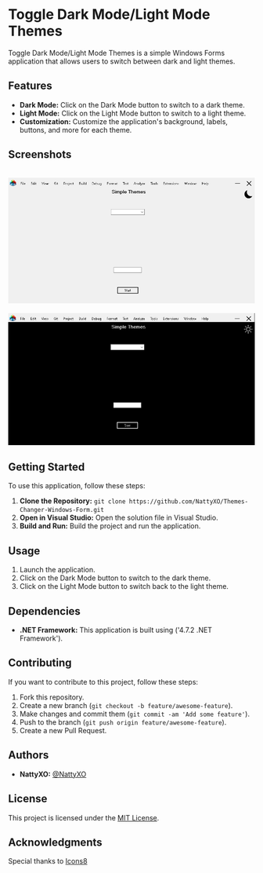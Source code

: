 # Toggle Dark Mode/Light Mode Themes

Toggle Dark Mode/Light Mode Themes is a simple Windows Forms application that allows users to switch between dark and light themes.

## Features

- **Dark Mode:** Click on the Dark Mode button to switch to a dark theme.
- **Light Mode:** Click on the Light Mode button to switch to a light theme.
- **Customization:** Customize the application's background, labels, buttons, and more for each theme.

## Screenshots

<br>
<div align="center">
    <img src="https://github.com/NattyXO/Themes-Changer-Windows-Form/blob/main/UI1.png" width="600" />
</div>
<br>
<div align="center">
    <img src="https://github.com/NattyXO/Themes-Changer-Windows-Form/blob/main/UI2.png" width="600" />
</div>

## Getting Started

To use this application, follow these steps:

1. **Clone the Repository:** `git clone https://github.com/NattyXO/Themes-Changer-Windows-Form.git`
2. **Open in Visual Studio:** Open the solution file in Visual Studio.
3. **Build and Run:** Build the project and run the application.

## Usage

1. Launch the application.
2. Click on the Dark Mode button to switch to the dark theme.
3. Click on the Light Mode button to switch back to the light theme.

## Dependencies

- **.NET Framework:** This application is built using ('4.7.2 .NET Framework').

## Contributing

If you want to contribute to this project, follow these steps:

1. Fork this repository.
2. Create a new branch (`git checkout -b feature/awesome-feature`).
3. Make changes and commit them (`git commit -am 'Add some feature'`).
4. Push to the branch (`git push origin feature/awesome-feature`).
5. Create a new Pull Request.

## Authors

- **NattyXO:** [@NattyXO](https://github.com/NattyXO)

## License

This project is licensed under the [MIT License](LICENSE).

## Acknowledgments

Special thanks to [Icons8](https://icons8.com/)
